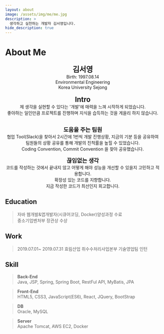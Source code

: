 ```yaml
---
layout: about
image: /assets/img/me/me.jpg
description: >
  생각하고 실천하는 개발자 김서영입니다.
hide_description: true
---
```


# About Me

<center>
<span style="font-size:170%;font-weight:bold"> 김서영
</span>
</center>

<center>Birth: 1997.08.14</center>
<center>Environmental Engineering</center>
<center>Korea University Sejong</center><br/>

<center>
<span style="font-size:160%;font-weight:bold"> Intro </span><br/>
제 생각을 실현할 수 있다는 '개발'에 매력을 느껴 시작하게 되었습니다.<br/>
좋아하는 일인만큼 프로젝트를 진행하며 지식을 습득하는 것을 게을리 하지 않습니다.<br/><br/>

<span style="font-size:130%;font-weight:bold"> 도움을 주는 팀원 </span><br/>
협업 Tool(Slack)을 찾아서 2시간에 1번씩 개발 진행상황, 지금의 기분 등을 공유하여 팀원들의 상황 공유를 통해 개발의 진척률을 높힐 수 있었습니다.<br/>
Coding Convention, Commit Convention 을 찾아 공유했습니다.

<span style="font-size:130%;font-weight:bold"> 끊임없는 생각 </span><br/>
코드를 작성하는 것에서 끝내지 않고 어떻게 해야 성능을 개선할 수 있을지 고민하고 적용합니다.<br/>
확장성 있는 코드를 지향합니다. <br/>
지금 작성한 코드가 최선인지 회고합니다.
</center>


## Education
> 자바 웹개발&앱개발자(시큐어코딩, Docker)양성과정 수료 <br/>
> 중소기업벤처부 장관상 수상

## Work
> 2019.07.01~ 2019.07.31 효림산업 취수수처리사업본부 기술영업팀 인턴

## Skill
> **Back-End** <br/>
> Java, JSP, Spring, Spring Boot, RestFul API, MyBatis, JPA

> **Front-End** <br/>
> HTML5, CSS3, JavaScript(ES6), React, JQuery, BootStrap

> **DB** <br/>
> Oracle, MySQL

> **Server** <br/>
> Apache Tomcat, AWS EC2, Docker




<!--author-->
